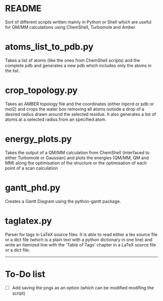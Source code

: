 # README #

Sort of different scripts written mainly in Python or Shell which are useful for QM/MM calculations using ChemShell, Turbomole and Amber.

# atoms_list_to_pdb.py

Takes a list of atoms (like the ones from ChemShell scripts) and the complete pdb and generates a new pdb which includes only the atoms in the list.


# crop_topology.py

Takes an AMBER topology file and the coordinates (either inpcrd or pdb or mol2) and crops the water box removing all atoms outside a drop of a desired radius drawn around the selected residue. It also generates a list of atoms at a selected radius from an specified atom.


# energy_plots.py

Takes the output of a QM/MM calculation from ChemShell (interfaced to either Turbomole or Gaussian) and plots the energies (QM/MM, QM and MM) along the optimisation of the structure or the optimisation of each point of a scan calculation


# gantt_phd.py

Creates a Gantt Diagram using the python-gantt package.


# taglatex.py

Parser for tags in LaTeX source files. It is able to read either a tex source file or a dict file (which is a plain text with a python dictionary in one line) and write an itemized line with the 'Table of Tags' chapter in a LaTeX source file or a dict file.

---

# To-Do list
- [ ] Add saving the pngs as an option (which can be modified modifing the script)
